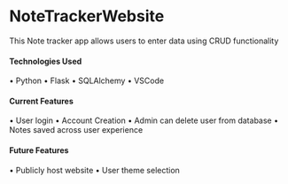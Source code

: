 # NoteTrackerWebsite
This Note tracker app allows users to enter data using CRUD functionality

#### Technologies Used
• 	Python
• 	Flask
• 	SQLAlchemy
• 	VSCode

#### Current Features
•	 User login
•	 Account Creation
•	 Admin can delete user from database
•	 Notes saved across user experience

#### Future Features
•	 Publicly host website
• 	User theme selection

